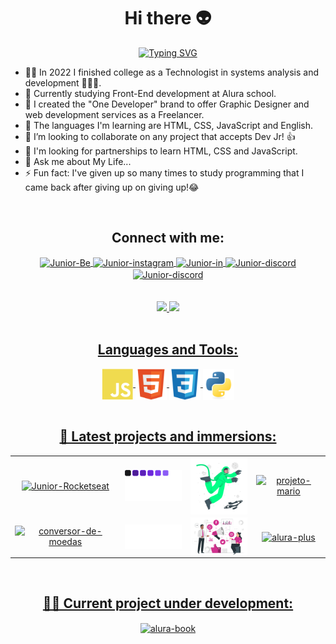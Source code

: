 <h1 align="center">Hi there 👽</h1>
<div align="center">
<a href="https://git.io/typing-svg"><img src="https://readme-typing-svg.demolab.com?font=Fira+Code&size=22&pause=1000&color=F75C7E&width=435&lines=My+name+is+Roberto+Junior+%F0%9F%98%81;Welcome+to+my+GitHub+profile!%F0%9F%96%96" alt="Typing SVG" /></a>
</div>
<div align="center">
  <ul align="left" list-style="none">
       <li><tr>🧑‍🚀 In 2022 I finished college as a Technologist in systems analysis and development 👨🏻‍🎓.
       <li><tr>📖 Currently studying Front-End development at Alura school.
       <li><tr>🔭 I created the "One Developer" brand to offer Graphic Designer and web development services as a Freelancer.</tr></li>
       <li><tr>🌱 The languages I'm learning are HTML, CSS, JavaScript and English.</tr></li>
       <li><tr>👯 I’m looking to collaborate on any project that accepts Dev Jr! 👍</tr></li>
       <li><tr>🤔 I'm looking for partnerships to learn HTML, CSS and JavaScript.</tr></li>
       <li><tr>💬 Ask me about My Life...</tr></li>
       <li><tr>⚡ Fun fact: I've given up so many times to study programming that I came back after giving up on giving up!😂 </tr></li>
  </ul>
</div>
<!-- <h4 align="center"> 👽 FIY: You followed me, I follow you... you unfollowed me, I also unfollowed you...<br>
  Reciprocity my friend❤️‍🔥</h3> -->
    
<!-- <h4 align="center"> 👽 FIY: You followed me, I follow you... you unfollowed me, I also unfollowed you...<br>
  Reciprocity my friend❤️‍🔥</h3> -->
<br>

<h2 align="center">Connect with me:</h3>


<div align="center"> 
  <a href="https://behance.com/robertojunnior" target="_blank" rel="external">
  <img align="center" alt="Junior-Be" width="50px" src="https://cdn-icons-png.flaticon.com/512/3670/3670094.png">
  <a href="https://instagram.com/_onedeveloper" target="_blank" rel="external">
  <img align="center" alt="Junior-instagram" width="50px" src="https://cdn-icons-png.flaticon.com/512/3955/3955024.png">
  <a href="https://linkedin.com/in/roberto-r-junior/" target="_blank" rel="external">
  <img align="center" alt="Junior-in" width="50px" src="https://cdn-icons-png.flaticon.com/512/4494/4494498.png">
  <a href="https://discord.gg/e9SU4WNz" target="_blank" rel="external">
  <img align="center" alt="Junior-discord" width="50px" src="https://cdn-icons-png.flaticon.com/512/3670/3670157.png">

  <a href="mailto:roberjunior.dev@gmail.com" target="_blank" rel="external">
  <img align="center" alt="Junior-discord" width="50px" src="https://cdn-icons-png.flaticon.com/512/552/552486.png">
</div>

<br> 
<br>

<div align="center">
  <a href="https://github.com/robertojunnior">
  <img width="39%" src="https://github-readme-stats.vercel.app/api?username=robertojunnior&show_icons=true&theme=dracula&include_all_commits=true&count_private=true"/>
  <img width="35%" src="https://github-readme-stats.vercel.app/api/top-langs/?username=robertojunnior&layout=compact&langs_count=7&theme=dracula"/>
</div>

<br> 

<h2 align="center">Languages and Tools:</h3>
<div align="center"> 
  <a href="https://github.com/robertojunnior/alura" target="_blank" rel="noopener noreferrer">
  <img align="center" alt="Junior-Js" width="50px" src="https://raw.githubusercontent.com/devicons/devicon/master/icons/javascript/javascript-plain.svg">
  
  <a href="https://github.com/robertojunnior/alura" target="_blank" rel="external">
  <img align="center" alt="Junior-HTML" width="50px" src="https://raw.githubusercontent.com/devicons/devicon/master/icons/html5/html5-original.svg">
  
  <a href="https://github.com/robertojunnior/alura" target="_blank" rel="external">
  <img align="center" alt="Junior-CSS" width="50px" src="https://raw.githubusercontent.com/devicons/devicon/master/icons/css3/css3-original.svg">
  
  <a href="https://github.com/robertojunnior/python" target="_blank" rel="external">
  <img align="center" alt="Junior-Python" width="50px" src="https://raw.githubusercontent.com/devicons/devicon/master/icons/python/python-original.svg">
</div>

  <!-- <div align="center">
  <a href="https://git.io/streak-stats"><img src="https://streak-stats.demolab.com?user=robertojunnior&theme=dracula&hide_border=false"/></a>
  </div> -->

<br>
<h2 align="center">🚀 Latest projects and immersions:</h2>



<table align="center">
  <tr>
    <td align="center">
        <a rel="external" href="https://robertojunnior.github.io/nlw_e_sports/" target="_blank">
        <img align="center" alt="Junior-Rocketseat" width="100px" src="https://global-uploads.webflow.com/61d83a2ebb0ae01ab96e841a/630ced17a99fbd99b6169b52_Logo-NLW-eSports.svg" target="_blank" rel="external">
        </a>
    </td>
    <td align="center">
        <a rel="external" href="https://robertojunnior.github.io/nlw-setup/" target="_blank">
        <img align="center" alt="Junior-Rocketseat" width="100px" src="https://raw.githubusercontent.com/robertojunnior/robertojunnior/01cf5b307cca1f8d17639b7d6fab4f0d3d604b60/assets/logo.svg" target="_blank" rel="external"></a>
    </td>
    <td align="center">
        <a rel="external" href="https://robertojunnior.github.io/projeto-tela-de-login/" target="_blank">
        <img align="center" alt="tela-login" width="100px" src="https://raw.githubusercontent.com/robertojunnior/projeto-tela-de-login/cb226977e35ee9ad97de31d110a1ca58b8b632c0/assets/img/astronaut.svg" target="_blank" rel="external"></a>
    </td>
    <td align="center">
        <a rel="external" href="https://robertojunnior.github.io/projeto-mario/" target="_blank">
        <img align="center" alt="projeto-mario" width="80px" src="https://github.com/robertojunnior/projeto-mario/blob/main/src/imagens/logo-chapeu-mario.png?raw=true" target="_blank" rel="external"></a>
    </td>
  </tr>
  <tr>
    <td align="center">
        <a rel="external" href="https://github.com/robertojunnior/conversor-de-moedas/" target="_blank">
        <img align="center" alt="conversor-de-moedas" width="100px" src="https://github.com/robertojunnior/conversor-de-moedas/blob/main/imagens/icone-moeda.png?raw=true" target="_blank" rel="external"></a>
    </td>
    <td align="center">
        <a rel="external" href="https://github.com/robertojunnior/jazz-school/" target="_blank">
        <img align="center" alt="jazz-school" width="100px" src="https://raw.githubusercontent.com/robertojunnior/jazz-school/a0eb2dd78a4fb055b75c59674838fdc570c21434/img/logo-white.svg" target="_blank" rel="external"></a>
    </td>
    <td align="center">
          <a rel="external" href="https://github.com/robertojunnior/alura-portfolio/" target="_blank">
        <img align="center" alt="jazz-school" width="100px" src="https://raw.githubusercontent.com/robertojunnior/alura/9c79f47b49bdd94d87398d5e01224401a01901d6/portfolio-alura/assets/img.svg" target="_blank" rel="external"></a>
    </td>
    <td align="center">
        <a rel="external" href="https://github.com/robertojunnior/alura-books/" target="_blank">
        <img align="center" alt="alura-plus" width="130px" src="https://github.com/robertojunnior/alura-plus/blob/master/assets/combo-green.png?raw=true" target="_blank" rel="external">
        </a>
    </td>
  <tr>
</table>


<br>
 
<h2 align="center">🧑‍🚀 Current project under development:</h2>   

<div align="center">
  <a rel="external" href="https://github.com/robertojunnior/alura-books/" target="_blank">
  <img align="center" alt="alura-book" width="240px" src="https://github.com/robertojunnior/alura-plus/blob/master/assets/combo-green.png?raw=true" target="_blank" rel="external">
  </a>
</div>
    
<br>
<br>  

<!-- <div align="center"> 
  <a href="https://instagram.com/_onedeveloper/" target="_blank"><img src="https://img.shields.io/badge/-Instagram-%23E4405F?style=for-the-badge&logo=instagram&logoColor=white" target="_blank"></a>
  <a href="https://www.twitch.tv/juniorsnoop" target="_blank"><img src="https://img.shields.io/badge/Twitch-9146FF?style=for-the-badge&logo=twitch&logoColor=white" target="_blank"></a>
  <a href="https://discord.com/channels/@roberjunnior#8903" target="_blank"><img src="https://img.shields.io/badge/Discord-7289DA?style=for-the-badge&logo=discord&logoColor=white" target="_blank"></a> 
  <a href = "mailto:roberjunior.dev@gmail.com"><img src="https://img.shields.io/badge/-Gmail-%23333?style=for-the-badge&logo=gmail&logoColor=white" target="_blank"></a>
  <a href="https://www.linkedin.com/in/roberto-r-junior" target="_blank"><img src="https://img.shields.io/badge/-LinkedIn-%230077B5?style=for-the-badge&logo=linkedin&logoColor=white" target="_blank"></a> 
  
</div> -->

